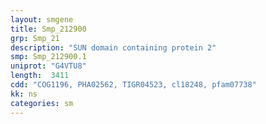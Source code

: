 ```yaml
---
layout: smgene
title: Smp_212900
grp: Smp_21
description: "SUN domain containing protein 2"
smp: Smp_212900.1
uniprot: "G4VTU8"
length:  3411
cdd: "COG1196, PHA02562, TIGR04523, cl18248, pfam07738"
kk: ns
categories: sm
---
```

